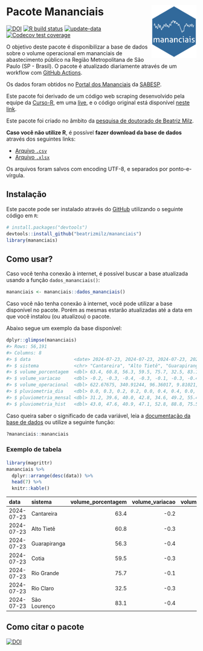 
<!-- README.md is generated from README.Rmd. Please edit that file -->

# Pacote Mananciais <img src="man/figures/hexlogo.png" align="right" width = "120px"/>

<!-- badges: start -->

[![DOI](https://zenodo.org/badge/DOI/10.5281/zenodo.4733056.svg)](https://doi.org/10.5281/zenodo.4733056)
[![R build
status](https://github.com/beatrizmilz/mananciais/workflows/R-CMD-check/badge.svg)](https://github.com/beatrizmilz/mananciais/actions)
[![update-data](https://github.com/beatrizmilz/mananciais/actions/workflows/2-update_data.yaml/badge.svg)](https://github.com/beatrizmilz/mananciais/actions/workflows/2-update_data.yaml)
[![Codecov test
coverage](https://codecov.io/gh/beatrizmilz/mananciais/branch/master/graph/badge.svg)](https://codecov.io/gh/beatrizmilz/mananciais?branch=master)
<!-- badges: end -->

O objetivo deste pacote é disponibilizar a base de dados sobre o volume
operacional em mananciais de abastecimento público na Região
Metropolitana de São Paulo (SP - Brasil). O pacote é atualizado
diariamente através de um workflow com [GitHub
Actions](https://github.com/beatrizmilz/mananciais/actions).

Os dados foram obtidos no [Portal dos
Mananciais](http://mananciais.sabesp.com.br/Situacao) da
[SABESP](http://site.sabesp.com.br/site/Default.aspx).

Este pacote foi derivado de um código web scraping desenvolvido pela
equipe da [Curso-R](https://www.curso-r.com/), em uma
[live](https://youtu.be/jvZIxrMmOcQ), e o código original está
disponível [neste
link](https://github.com/curso-r/lives/blob/master/drafts/20200730_scraper_sabesp.R).

Este pacote foi criado no âmbito da [pesquisa de doutorado de Beatriz
Milz](https://beatrizmilz.github.io/tese/).

**Caso você não utilize R**, é possível **fazer download da base de
dados** através dos seguintes links:

- [Arquivo
  `.csv`](https://github.com/beatrizmilz/mananciais/raw/master/inst/extdata/mananciais.csv)
- [Arquivo
  `.xlsx`](https://github.com/beatrizmilz/mananciais/blob/master/inst/extdata/mananciais.xlsx?raw=true)

Os arquivos foram salvos com encoding UTF-8, e separados por
ponto-e-vírgula.

## Instalação

Este pacote pode ser instalado através do [GitHub](https://github.com/)
utilizando o seguinte código em `R`:

``` r
# install.packages("devtools")
devtools::install_github("beatrizmilz/mananciais")
library(mananciais)
```

## Como usar?

Caso você tenha conexão à internet, é possível buscar a base atualizada
usando a função `dados_mananciais()`:

``` r
mananciais <- mananciais::dados_mananciais() 
```

Caso você não tenha conexão à internet, você pode utilizar a base
disponível no pacote. Porém as mesmas estarão atualizadas até a data em
que você instalou (ou atualizou) o pacote.

Abaixo segue um exemplo da base disponível:

``` r
dplyr::glimpse(mananciais)
#> Rows: 56,191
#> Columns: 8
#> $ data                <date> 2024-07-23, 2024-07-23, 2024-07-23, 2024-07-23, 2…
#> $ sistema             <chr> "Cantareira", "Alto Tietê", "Guarapiranga", "Cotia…
#> $ volume_porcentagem  <dbl> 63.4, 60.8, 56.3, 59.5, 75.7, 32.5, 83.1, 63.6, 61…
#> $ volume_variacao     <dbl> -0.2, -0.3, -0.4, -0.3, -0.1, -0.3, -0.4, -0.1, -0…
#> $ volume_operacional  <dbl> 622.67675, 340.91244, 96.36017, 9.81021, 84.92042,…
#> $ pluviometria_dia    <dbl> 0.0, 0.3, 0.2, 0.2, 0.0, 0.4, 0.4, 0.0, 0.3, 0.2, …
#> $ pluviometria_mensal <dbl> 31.2, 39.6, 40.0, 42.8, 34.6, 49.2, 55.4, 31.2, 39…
#> $ pluviometria_hist   <dbl> 43.0, 47.6, 40.9, 47.1, 52.8, 88.8, 75.5, 43.0, 47…
```

Caso queira saber o significado de cada variável, leia a [documentação
da base de
dados](https://beatrizmilz.github.io/mananciais/reference/mananciais.html)
ou utilize a seguinte função:

``` r
?mananciais::mananciais
```

### Exemplo de tabela

``` r
library(magrittr)
mananciais %>% 
  dplyr::arrange(desc(data)) %>% 
  head(7) %>%
  knitr::kable()
```

| data       | sistema      | volume_porcentagem | volume_variacao | volume_operacional | pluviometria_dia | pluviometria_mensal | pluviometria_hist |
|:-----------|:-------------|-------------------:|----------------:|-------------------:|-----------------:|--------------------:|------------------:|
| 2024-07-23 | Cantareira   |               63.4 |            -0.2 |          622.67675 |              0.0 |                31.2 |              43.0 |
| 2024-07-23 | Alto Tietê   |               60.8 |            -0.3 |          340.91244 |              0.3 |                39.6 |              47.6 |
| 2024-07-23 | Guarapiranga |               56.3 |            -0.4 |           96.36017 |              0.2 |                40.0 |              40.9 |
| 2024-07-23 | Cotia        |               59.5 |            -0.3 |            9.81021 |              0.2 |                42.8 |              47.1 |
| 2024-07-23 | Rio Grande   |               75.7 |            -0.1 |           84.92042 |              0.0 |                34.6 |              52.8 |
| 2024-07-23 | Rio Claro    |               32.5 |            -0.3 |            4.44197 |              0.4 |                49.2 |              88.8 |
| 2024-07-23 | São Lourenço |               83.1 |            -0.4 |           73.84800 |              0.4 |                55.4 |              75.5 |

## Como citar o pacote

[![DOI](https://zenodo.org/badge/DOI/10.5281/zenodo.4733056.svg)](https://doi.org/10.5281/zenodo.4733056)
